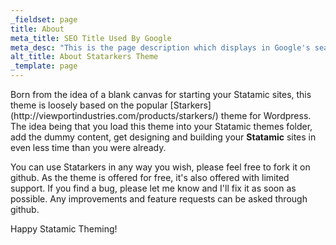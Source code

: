 ```yaml
---
_fieldset: page
title: About
meta_title: SEO Title Used By Google
meta_desc: "This is the page description which displays in Google's search results, it is important for SEO."
alt_title: About Statarkers Theme
_template: page
---
```

<p>Born from the idea of a blank canvas for starting your Statamic sites, this theme is loosely based on the popular [Starkers](http://viewportindustries.com/products/starkers/) theme for Wordpress. The idea being that you load this theme into your Statamic themes folder, add the dummy content, get designing and building your <strong>Statamic</strong> sites in even less time than you were already.</p><p>You can use Statarkers in any way you wish, please feel free to fork it on github. As the theme is offered for free, it's also offered with limited support. If you find a bug, please let me know and I'll fix it as soon as possible. Any improvements and feature requests can be asked through github.</p><p>Happy Statamic Theming!</p>